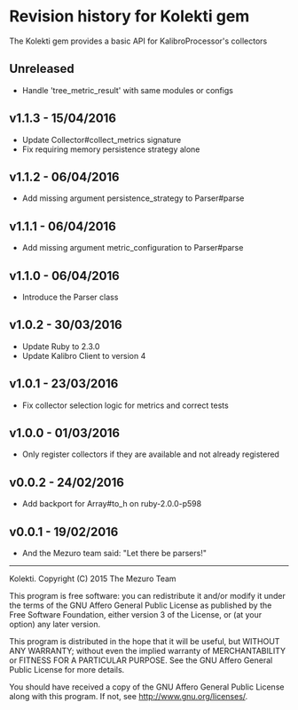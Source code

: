 # Revision history for Kolekti gem

The Kolekti gem provides a basic API for KalibroProcessor's collectors

## Unreleased

* Handle 'tree_metric_result' with same modules or configs

## v1.1.3 - 15/04/2016

* Update Collector#collect_metrics signature
* Fix requiring memory persistence strategy alone


## v1.1.2 - 06/04/2016

* Add missing argument persistence_strategy to Parser#parse


## v1.1.1 - 06/04/2016

* Add missing argument metric_configuration to Parser#parse


## v1.1.0 - 06/04/2016

* Introduce the Parser class


## v1.0.2 - 30/03/2016

* Update Ruby to 2.3.0
* Update Kalibro Client to version 4


## v1.0.1 - 23/03/2016

* Fix collector selection logic for metrics and correct tests

## v1.0.0 - 01/03/2016

* Only register collectors if they are available and not already registered

## v0.0.2 - 24/02/2016

* Add backport for Array#to_h on ruby-2.0.0-p598

## v0.0.1 - 19/02/2016

* And the Mezuro team said: "Let there be parsers!"

---

Kolekti. Copyright (C) 2015  The Mezuro Team

This program is free software: you can redistribute it and/or modify it under
the terms of the GNU Affero General Public License as published by the Free
Software Foundation, either version 3 of the License, or (at your option) any
later version.

This program is distributed in the hope that it will be useful, but WITHOUT
ANY WARRANTY; without even the implied warranty of MERCHANTABILITY or FITNESS
FOR A PARTICULAR PURPOSE.  See the GNU Affero General Public License for more
details.

You should have received a copy of the GNU Affero General Public License along
with this program.  If not, see <http://www.gnu.org/licenses/>.

